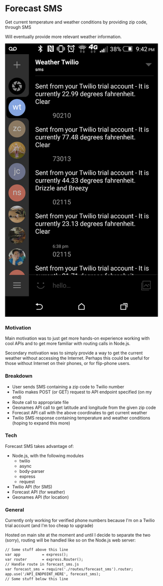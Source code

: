 # Forecast SMS

Get current temperature and weather conditions by providing zip code, through SMS

Will eventually provide more relevant weather information.

![screenshot](ss.png)

### Motivation

Main motivation was to just get more hands-on experience working with cool APIs and to get more familiar with routing calls in Node.js.

Secondary motivation was to simply provide a way to get the current weather without accessing the Internet. Perhaps this could be useful for those without Internet on their phones, or for flip-phone users.

### Breakdown
* User sends SMS containing a zip code to Twilio number
* Twilio makes POST (or GET) request to API endpoint specified (on my end)
* Route call to appropriate file
* Geonames API call to get latitude and longitude from the given zip code
* Forecast API call with the above coordinates to get current weather
* Twilio SMS response containing temperature and weather conditions (hoping to expand this more)

### Tech

Forecast SMS takes advantage of:
* Node.js, with the following modules
  * twilio
  * async
  * body-parser
  * express
  * request
* Twilio API (for SMS)
* Forecast API (for weather)
* Geonames API (for location)

### General
Currently only working for verified phone numbers because I'm on a Twilio trial account (and I'm too cheap to upgrade)

Hosted on main site at the moment and until I decide to separate the two (sorry), routing will be handled like so on the Node.js web server:

```
// Some stuff above this line
var app          = express();
var router       = express.Router();
// Handle route in forecast_sms.js
var forecast_sms = require('./routes/forecast_sms').router;
app.use('/API_ENDPOINT_HERE', forecast_sms);
// Some stuff below this line
```

